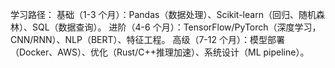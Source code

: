 学习路径：
基础（1-3 个月）：Pandas（数据处理）、Scikit-learn（回归、随机森林）、SQL（数据查询）。
进阶（4-6 个月）：TensorFlow/PyTorch（深度学习，CNN/RNN）、NLP（BERT）、特征工程。
高级（7-12 个月）：模型部署（Docker、AWS）、优化（Rust/C++推理加速）、系统设计（ML pipeline）。
